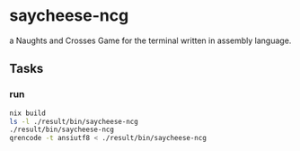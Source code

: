 # saycheese-ncg

a Naughts and Crosses Game for the terminal written in assembly language.

## Tasks

### run

```bash
nix build
ls -l ./result/bin/saycheese-ncg
./result/bin/saycheese-ncg
qrencode -t ansiutf8 < ./result/bin/saycheese-ncg
```
